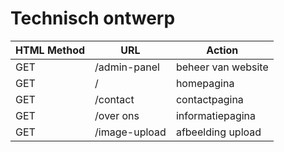 # Technisch ontwerp

| HTML Method | URL           | Action             |
| ----------- | ------------- | ------------------ |
| GET         | /admin-panel  | beheer van website |
| GET         | /             | homepagina         |
| GET         | /contact      | contactpagina      |
| GET         | /over ons     | informatiepagina   |
| GET         | /image-upload | afbeelding upload  |
